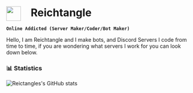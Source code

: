 
#  <img align="left" alt="" width="39px" style="padding-right:10px;" src="https://svgshare.com/i/1Aek.svg"/>&nbsp;  Reichtangle


**`Online Addicted (Server Maker/Coder/Bot Maker)`**

Hello, I am Reichtangle and I make bots, and Discord Servers I code from time to time, if you are wondering what servers I work for you can look down below. 


### 📊 Statistics

![Reictangles's GitHub stats](https://github-readme-stats.vercel.app/api?username=Reictangle&show_icons=true&theme=gotham)



